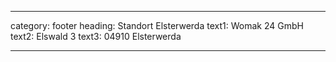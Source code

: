 ---

category: footer
heading: Standort Elsterwerda
text1: Womak 24 GmbH
text2: Elswald 3
text3: 04910 Elsterwerda

---